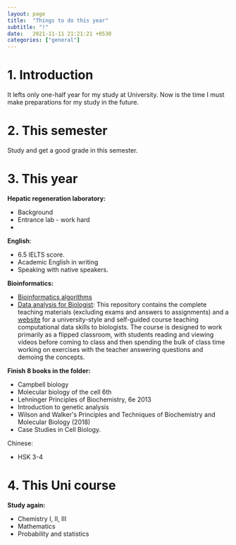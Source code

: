 ```yaml
---
layout: page
title:  "Things to do this year"
subtitle: "!"
date:   2021-11-11 21:21:21 +0530
categories: ["general"]
---
```




# 1. Introduction

It lefts only one-half year for my study at University. Now is the time I must make preparations for my study in the future.





# 2. This semester 

Study and get a good grade in this semester.









# 3. This year

**Hepatic regeneration laboratory:**

- Background
- Entrance lab - work hard
- 



**English**:

- 6.5 IELTS score.
- Academic English in writing
- Speaking with native speakers.



**Bioinformatics:**

- [Bioinformatics algorithms](https://www.bioinformaticsalgorithms.org/)
- [Data analysis for Biologist](https://datacarpentry.org/semester-biology/): This repository contains the complete teaching materials (excluding exams and answers to assignments) and a [website](http://datacarpentry.org/semester-biology) for a university-style and self-guided course teaching computational data skills to biologists. The course is designed to work primarily as a flipped classroom, with students reading and viewing videos before coming to class and then spending the bulk of class time working on exercises with the teacher answering questions and demoing the concepts.



**Finish 8 books in the folder:**

- Campbell biology
- Molecular biology of the cell 6th
- Lehninger Principles of Biochemistry, 6e 2013
- Introduction to genetic analysis
- Wilson and Walker's Principles and Techniques of Biochemistry and Molecular Biology (2018)
- Case Studies in Cell Biology.



Chinese: 

- HSK 3-4





# 4. This Uni course

**Study again:**

- Chemistry I, II, III
- Mathematics
- Probability and statistics





